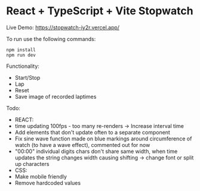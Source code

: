 # React + TypeScript + Vite Stopwatch

Live Demo: https://stopwatch-iy2r.vercel.app/

To run use the following commands:

```
npm install
npm run dev
```

Functionality:
- Start/Stop
- Lap
- Reset
- Save image of recorded laptimes

Todo:
- REACT:
- time updating 100fps - too many re-renders -> Increase interval time
- Add elements that don't update often to a separate component
- Fix sine wave function made on blue markings around circumference of watch (to have a wave effect), commented out for now
- "00:00" individual digits chars don't share same width, when time updates the string changes width causing shifting -> change font or split up characters
- CSS:
- Make mobile friendly
- Remove hardcoded values

